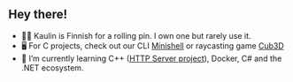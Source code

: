 ## Hey there!
- 🧑‍🍳 Kaulin is Finnish for a rolling pin. I own one but rarely use it.
- 🖥️ For C projects, check out our CLI [Minishell](https://github.com/kaulin/42_minishell) or raycasting game [Cub3D](https://github.com/em1e/cub3d)
- 🌱 I’m currently learning C++ ([HTTP Server project](https://github.com/kaulin/42_webserv)), Docker, C# and the .NET ecosystem.
  
<!--
**kaulin/kaulin** is a ✨ _special_ ✨ repository because its `README.md` (this file) appears on your GitHub profile.

Here are some ideas to get you started:

- 🔭 I’m currently working on ...
- 👯 I’m looking to collaborate on ...
- 🤔 I’m looking for help with ...
- 💬 Ask me about ...
- 📫 How to reach me: ...
- 😄 Pronouns: ...
- ⚡ Fun fact: ...
-->
